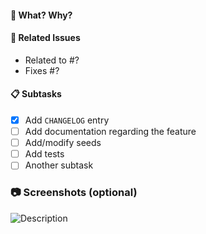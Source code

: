 #### :tophat: What? Why?


#### :pushpin: Related Issues
- Related to #?
- Fixes #?

#### :clipboard: Subtasks
- [x] Add `CHANGELOG` entry
- [ ] Add documentation regarding the feature 
- [ ] Add/modify seeds
- [ ] Add tests
- [ ] Another subtask

### :camera: Screenshots (optional)
![Description](URL)

